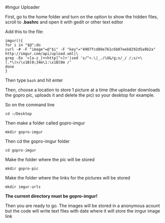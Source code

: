 #Imgur Uploader

First, go to the home folder and turn on the option to show the hidden files, scroll to **.bashrc** and open it with gedit or other text editor

Add this to the file:

```
imgur(){
for i in "$@";do
curl -# -F "image"=@"$i" -F "key"="4907fcd89e761c6b07eeb8292d5a9b2a" http://imgur.com/api/upload.xml|\
grep -Eo '<[a-z_]+>http[^<]+'|sed 's/^<.\|_./\U&/g;s/_/ /;s/<\(.*\)>/\x1B[0;34m\1:\x1B[0m /'
done
}
```

Then type ```bash``` and hit enter

Then, choose a location to store 1 picture at a time (the uploader downloads the gopro pic, uploads it and delete the pic) so your desktop for example.

So on the command line 
```
cd ~/Desktop
```

Then make a folder called gopro-imgur
```
mkdir gopro-imgur
```

Then cd the gopro-imgur folder
```
cd gopro-imgur
```

Make the folder where the pic will be stored
```
mkdir gopro-pic
```
Make the folder where the links for the pictures will be stored
```
mkdir imgur-urls
```

**The current directory must be gopro-imgur!**

Then you are ready to go. The images will be stored in a anonymous acount but the code will write text files with date where it will store the imgur image link
